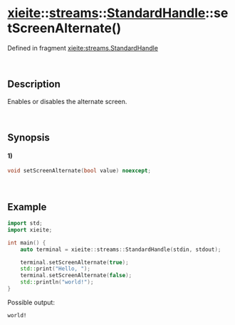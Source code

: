 # [xieite](../../../../../xieite.md)\:\:[streams](../../../../../streams.md)\:\:[StandardHandle](../../../standard_handle.md)\:\:setScreenAlternate\(\)
Defined in fragment [xieite:streams.StandardHandle](../../../../../../src/streams/standard_handle.cpp)

&nbsp;

## Description
Enables or disables the alternate screen.

&nbsp;

## Synopsis
#### 1)
```cpp
void setScreenAlternate(bool value) noexcept;
```

&nbsp;

## Example
```cpp
import std;
import xieite;

int main() {
    auto terminal = xieite::streams::StandardHandle(stdin, stdout);

    terminal.setScreenAlternate(true);
    std::print("Hello, ");
    terminal.setScreenAlternate(false);
    std::println("world!");
}
```
Possible output:
```
world!
```
